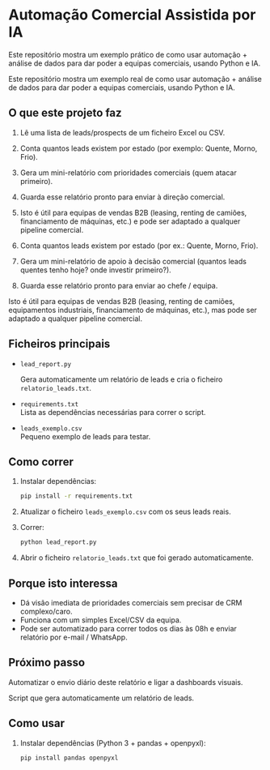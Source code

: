 # Automação Comercial Assistida por IA


Este repositório mostra um exemplo prático de como usar automação + análise de dados para dar poder a equipas comerciais, usando Python e IA.

Este repositório mostra um exemplo real de como usar automação + análise de dados para dar poder a equipas comerciais, usando Python e IA.


## O que este projeto faz

1. Lê uma lista de leads/prospects de um ficheiro Excel ou CSV.
2. Conta quantos leads existem por estado (por exemplo: Quente, Morno, Frio).
3. Gera um mini-relatório com prioridades comerciais (quem atacar primeiro).
4. Guarda esse relatório pronto para enviar à direção comercial.

1. Isto é útil para equipas de vendas B2B (leasing, renting de camiões, financiamento de máquinas, etc.) e pode ser adaptado a qualquer pipeline comercial.
2. Conta quantos leads existem por estado (por ex.: Quente, Morno, Frio).
3. Gera um mini-relatório de apoio à decisão comercial (quantos leads quentes tenho hoje? onde investir primeiro?).
4. Guarda esse relatório pronto para enviar ao chefe / equipa.

Isto é útil para equipas de vendas B2B (leasing, renting de camiões, equipamentos industriais, financiamento de máquinas, etc.), mas pode ser adaptado a qualquer pipeline comercial.


## Ficheiros principais

- `lead_report.py`  

  Gera automaticamente um relatório de leads e cria o ficheiro `relatorio_leads.txt`.

- `requirements.txt`  
  Lista as dependências necessárias para correr o script.

- `leads_exemplo.csv`  
  Pequeno exemplo de leads para testar.

## Como correr

1. Instalar dependências:
   ```bash
   pip install -r requirements.txt
   ```

2. Atualizar o ficheiro `leads_exemplo.csv` com os seus leads reais.

3. Correr:
   ```bash
   python lead_report.py
   ```

4. Abrir o ficheiro `relatorio_leads.txt` que foi gerado automaticamente.

## Porque isto interessa

- Dá visão imediata de prioridades comerciais sem precisar de CRM complexo/caro.
- Funciona com um simples Excel/CSV da equipa.
- Pode ser automatizado para correr todos os dias às 08h e enviar relatório por e-mail / WhatsApp.

## Próximo passo

Automatizar o envio diário deste relatório e ligar a dashboards visuais.

  Script que gera automaticamente um relatório de leads.

## Como usar

1. Instalar dependências (Python 3 + pandas + openpyxl):
   ```bash
   pip install pandas openpyxl

